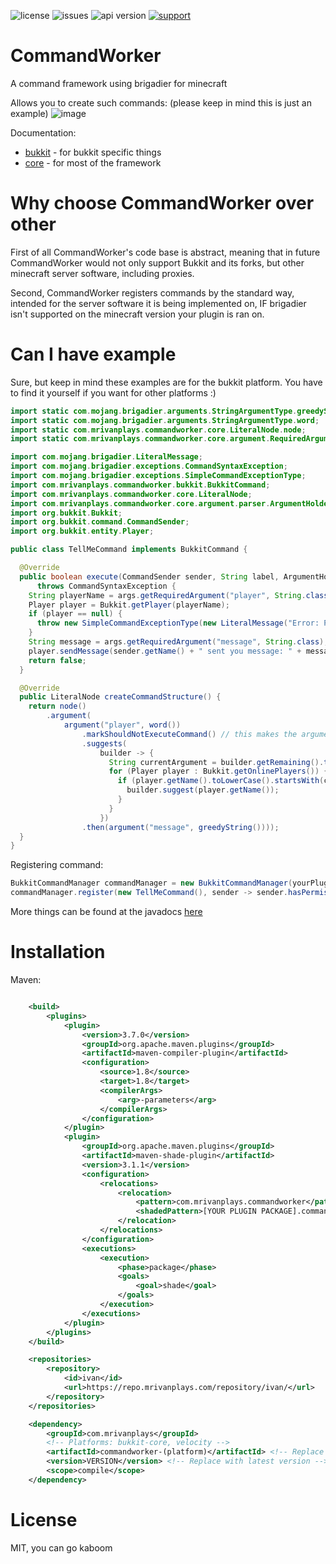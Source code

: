 ![license](https://img.shields.io/github/license/MrIvanPlays/CommandWorker.svg?style=for-the-badge)
![issues](https://img.shields.io/github/issues/MrIvanPlays/CommandWorker.svg?style=for-the-badge)
![api version](https://img.shields.io/maven-metadata/v?color=%20blue&label=latest%20version&metadataUrl=https%3A%2F%2Frepo.mrivanplays.com%2Frepository%2Fivan%2Fcom%2Fmrivanplays%2Fcommandworker-core%2Fmaven-metadata.xml&style=for-the-badge)
[![support](https://img.shields.io/discord/493674712334073878.svg?colorB=Blue&logo=discord&label=Support&style=for-the-badge)](https://mrivanplays.com/discord)

# CommandWorker
A command framework using brigadier for minecraft

Allows you to create such commands: (please keep in mind this is just an example)
![image](https://img.mrivanplays.com/UIXBLjtUr9.gif)

Documentation:
- [bukkit](https://mrivanplays.com/javadocs/commandworker/bukkit/) - for bukkit specific things 
- [core](https://mrivanplays.com/javadocs/commandworker/core/) - for most of the framework

# Why choose CommandWorker over other
First of all CommandWorker's code base is abstract, meaning that in future CommandWorker would not
only support Bukkit and its forks, but other minecraft server software, including proxies.

Second, CommandWorker registers commands by the standard way, intended for the server software
it is being implemented on, IF brigadier isn't supported on the minecraft version your plugin is ran
on.

# Can I have example
Sure, but keep in mind these examples are for the bukkit platform. You have to find it yourself if 
you want for other platforms :)

```java
import static com.mojang.brigadier.arguments.StringArgumentType.greedyString;
import static com.mojang.brigadier.arguments.StringArgumentType.word;
import static com.mrivanplays.commandworker.core.LiteralNode.node;
import static com.mrivanplays.commandworker.core.argument.RequiredArgument.argument;

import com.mojang.brigadier.LiteralMessage;
import com.mojang.brigadier.exceptions.CommandSyntaxException;
import com.mojang.brigadier.exceptions.SimpleCommandExceptionType;
import com.mrivanplays.commandworker.bukkit.BukkitCommand;
import com.mrivanplays.commandworker.core.LiteralNode;
import com.mrivanplays.commandworker.core.argument.parser.ArgumentHolder;
import org.bukkit.Bukkit;
import org.bukkit.command.CommandSender;
import org.bukkit.entity.Player;

public class TellMeCommand implements BukkitCommand {

  @Override
  public boolean execute(CommandSender sender, String label, ArgumentHolder args)
      throws CommandSyntaxException {
    String playerName = args.getRequiredArgument("player", String.class);
    Player player = Bukkit.getPlayer(playerName);
    if (player == null) {
      throw new SimpleCommandExceptionType(new LiteralMessage("Error: Player not online")).create();
    }
    String message = args.getRequiredArgument("message", String.class);
    player.sendMessage(sender.getName() + " sent you message: " + message);
    return false;
  }

  @Override
  public LiteralNode createCommandStructure() {
    return node()
        .argument(
            argument("player", word())
                .markShouldNotExecuteCommand() // this makes the argument required
                .suggests(
                    builder -> {
                      String currentArgument = builder.getRemaining().toLowerCase();
                      for (Player player : Bukkit.getOnlinePlayers()) {
                        if (player.getName().toLowerCase().startsWith(currentArgument)) {
                          builder.suggest(player.getName());
                        }
                      }
                    })
                .then(argument("message", greedyString())));
  }
}

```

Registering command:
```java
BukkitCommandManager commandManager = new BukkitCommandManager(yourPluginInstance);
commandManager.register(new TellMeCommand(), sender -> sender.hasPermission("myplugin.tellme"), "tellme", "metell");
```

More things can be found at the javadocs [here](https://mrivanplays.com/javadocs/)

# Installation

Maven:
```xml

    <build>
        <plugins>
            <plugin>
                <version>3.7.0</version>
                <groupId>org.apache.maven.plugins</groupId>
                <artifactId>maven-compiler-plugin</artifactId>
                <configuration>
                    <source>1.8</source>
                    <target>1.8</target>
                    <compilerArgs>
                        <arg>-parameters</arg>
                    </compilerArgs>
                </configuration>
            </plugin>
            <plugin>
                <groupId>org.apache.maven.plugins</groupId>
                <artifactId>maven-shade-plugin</artifactId>
                <version>3.1.1</version>
                <configuration>
                    <relocations>
                        <relocation>
                            <pattern>com.mrivanplays.commandworker</pattern>
                            <shadedPattern>[YOUR PLUGIN PACKAGE].commandworker</shadedPattern> <!-- Replace this -->
                        </relocation>
                    </relocations>
                </configuration>
                <executions>
                    <execution>
                        <phase>package</phase>
                        <goals>
                            <goal>shade</goal>
                        </goals>
                    </execution>
                </executions>
            </plugin>
        </plugins>
    </build>

    <repositories>
        <repository>
            <id>ivan</id>
            <url>https://repo.mrivanplays.com/repository/ivan/</url>
        </repository>
    </repositories>

    <dependency>
        <groupId>com.mrivanplays</groupId>
        <!-- Platforms: bukkit-core, velocity -->
        <artifactId>commandworker-(platform)</artifactId> <!-- Replace platform -->
        <version>VERSION</version> <!-- Replace with latest version -->
        <scope>compile</scope>
    </dependency>
```

# License
MIT, you can go kaboom
